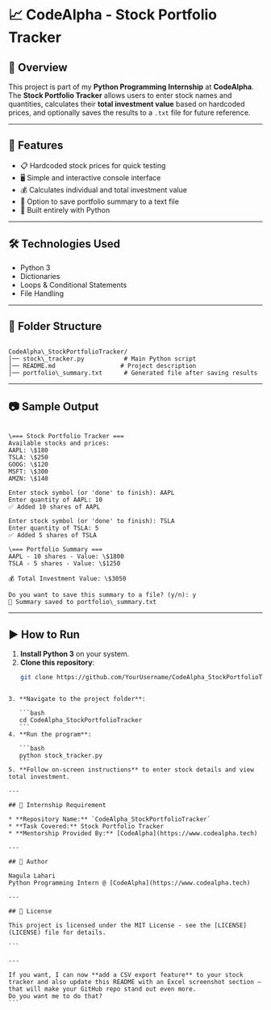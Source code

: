 # 📈 CodeAlpha - Stock Portfolio Tracker

## 📌 Overview
This project is part of my **Python Programming Internship** at **CodeAlpha**.  
The **Stock Portfolio Tracker** allows users to enter stock names and quantities, calculates their **total investment value** based on hardcoded prices, and optionally saves the results to a `.txt` file for future reference.

---

## 🚀 Features
- 📋 Hardcoded stock prices for quick testing
- 🖥️ Simple and interactive console interface
- 💰 Calculates individual and total investment value
- 💾 Option to save portfolio summary to a text file
- 🐍 Built entirely with Python

---

## 🛠️ Technologies Used
- Python 3
- Dictionaries
- Loops & Conditional Statements
- File Handling

---

## 📂 Folder Structure
```

CodeAlpha\_StockPortfolioTracker/
│── stock\_tracker.py           # Main Python script
│── README.md                  # Project description
│── portfolio\_summary.txt      # Generated file after saving results

```

---

## 📷 Sample Output
```

\=== Stock Portfolio Tracker ===
Available stocks and prices:
AAPL: \$180
TSLA: \$250
GOOG: \$120
MSFT: \$300
AMZN: \$140

Enter stock symbol (or 'done' to finish): AAPL
Enter quantity of AAPL: 10
✅ Added 10 shares of AAPL

Enter stock symbol (or 'done' to finish): TSLA
Enter quantity of TSLA: 5
✅ Added 5 shares of TSLA

\=== Portfolio Summary ===
AAPL - 10 shares - Value: \$1800
TSLA - 5 shares - Value: \$1250

💰 Total Investment Value: \$3050

Do you want to save this summary to a file? (y/n): y
📄 Summary saved to portfolio\_summary.txt

````

---

## ▶️ How to Run
1. **Install Python 3** on your system.
2. **Clone this repository**:
   ```bash
   git clone https://github.com/YourUsername/CodeAlpha_StockPortfolioTracker.git
````

3. **Navigate to the project folder**:

   ```bash
   cd CodeAlpha_StockPortfolioTracker
   ```
4. **Run the program**:

   ```bash
   python stock_tracker.py
   ```
5. **Follow on-screen instructions** to enter stock details and view total investment.

---

## 🎯 Internship Requirement

* **Repository Name:** `CodeAlpha_StockPortfolioTracker`
* **Task Covered:** Stock Portfolio Tracker
* **Mentorship Provided By:** [CodeAlpha](https://www.codealpha.tech)

---

## 📌 Author

Nagula Lahari
Python Programming Intern @ [CodeAlpha](https://www.codealpha.tech)

---

## 📜 License

This project is licensed under the MIT License - see the [LICENSE](LICENSE) file for details.

```

---

If you want, I can now **add a CSV export feature** to your stock tracker and also update this README with an Excel screenshot section — that will make your GitHub repo stand out even more.  
Do you want me to do that?
```
